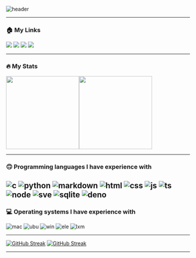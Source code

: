 ![header](https://capsule-render.vercel.app/api?type=waving&color=auto&height=200&section=header&text=Mud%20the%20developer&animation=fadeIn&fontSize=90)

---
### 🏠  My Links
  
<a href="https://www.linkedin.com/in/jinhyuk-kim-a97b42242/"><img src="https://img.shields.io/badge/Linkedin-0A66C2?style=flat-square&logo=Linkedin&logoColor=white"/></a>
<a href="https://wandb.ai/mudmud611"><img src="https://img.shields.io/badge/Wandb-FFBE00?style=flat-square&logo=WeightsAndBiases&logoColor=white"/></a>
<a href="https://mud-the-developer.vercel.app"><img src="https://img.shields.io/badge/Vercel-000000?style=flat-square&logo=vercel&logoColor=white"/></a>
<a href="https://mud-the-developer.tistory.com"><img src="https://img.shields.io/badge/Tistory-000000?style=flat-square&logo=Tistory&logoColor=white"/></a>

---
### 🔥 My Stats

<img height=200 align="center" src="https://github-readme-stats.vercel.app/api?username=mud-the-developer&theme=tokyonight" /><img height=200 align="center" src="https://github-readme-stats.vercel.app/api/top-langs?username=mud-the-developer&layout=compact&langs_count=8&card_width=310&theme=tokyonight" />


---
### 🙃 Programming languages I have experience with

![c](https://img.shields.io/badge/C-00599C?style=for-the-badge&logo=c&logoColor=white)
![python](https://img.shields.io/badge/Python-3776AB?style=for-the-badge&logo=python&logoColor=white)
![markdown](https://img.shields.io/badge/Markdown-000000?style=for-the-badge&logo=markdown&logoColor=white)
![html](https://img.shields.io/badge/HTML-239120?style=for-the-badge&logo=html5&logoColor=white)
![css](https://img.shields.io/badge/CSS-239120?&style=for-the-badge&logo=css3&logoColor=white)
![js](https://img.shields.io/badge/JavaScript-F7DF1E?style=for-the-badge&logo=JavaScript&logoColor=white)
![ts](https://img.shields.io/badge/TypeScript-007ACC?style=for-the-badge&logo=typescript&logoColor=white)
![node](https://img.shields.io/badge/Node.js-43853D?style=for-the-badge&logo=node.js&logoColor=white)
![sve](https://img.shields.io/badge/Svelte-4A4A55?style=for-the-badge&logo=svelte&logoColor=FF3E00)
![sqlite](https://img.shields.io/badge/SQLite-07405E?style=for-the-badge&logo=sqlite&logoColor=white)
![deno](https://img.shields.io/badge/deno-000000?style=for-the-badge&logo=deno&logoColor=white)
---
### 💻 Operating systems I have experience with

![mac](https://img.shields.io/badge/mac%20os-000000?style=for-the-badge&logo=apple&logoColor=white)
![ubu](https://img.shields.io/badge/Ubuntu-E95420?style=for-the-badge&logo=ubuntu&logoColor=white)
![win](https://img.shields.io/badge/Windows-0078D6?style=for-the-badge&logo=windows&logoColor=white)
![ele](https://img.shields.io/badge/Elementary%20OS-64BAFF?style=for-the-badge&logo=elementary&logoColor=white)
![lxm](https://img.shields.io/badge/Linux%20mint-87CF32?style=for-the-badge&logo=linux%20mint&logoColor=white)

---

[![GitHub Streak](https://streak-stats.demolab.com?user=mud-the-developer&theme=tokyonight&locale=ko)](https://git.io/streak-stats)
[![GitHub Streak](https://streak-stats.demolab.com?user=mud-the-developer&theme=tokyonight)](https://git.io/streak-stats)

---

<!--
**mud-the-developer/mud-the-developer** is a ✨ _special_ ✨ repository because its `README.md` (this file) appears on your GitHub profile.

Here are some ideas to get you started:

- 🔭 I’m currently working on ...
- 🌱 I’m currently learning ...
- 👯 I’m looking to collaborate on ...
- 🤔 I’m looking for help with ...
- 💬 Ask me about ...
- 📫 How to reach me: ...
- 😄 Pronouns: ...
- ⚡ Fun fact: ...
-->
